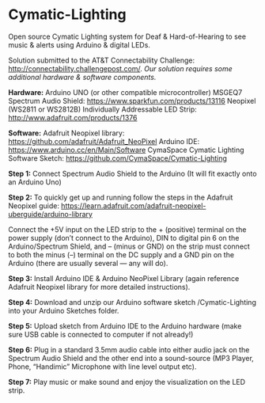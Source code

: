 # Cymatic-Lighting
Open source Cymatic Lighting system for Deaf &amp; Hard-of-Hearing to see music &amp; alerts using Arduino &amp; digital LEDs. 

Solution submitted to the AT&T Connectability Challenge: http://connectability.challengepost.com/.
*Our solution requires some additional hardware & software components.*

**Hardware:**
Arduino UNO (or other compatible microcontroller)
MSGEQ7 Spectrum Audio Shield: https://www.sparkfun.com/products/13116
Neopixel (WS2811 or WS2812B) Individually Addressable LED Strip: http://www.adafruit.com/products/1376

**Software:**
Adafruit Neopixel library: https://github.com/adafruit/Adafruit_NeoPixel
Arduino IDE: https://www.arduino.cc/en/Main/Software
CymaSpace Cymatic Lighting Software Sketch:
https://github.com/CymaSpace/Cymatic-Lighting

**Step 1:**
Connect Spectrum Audio Shield to the Arduino (It will fit exactly onto an Arduino Uno)

**Step 2:**
To quickly get up and running follow the steps in the Adafruit Neopixel guide: https://learn.adafruit.com/adafruit-neopixel-uberguide/arduino-library

Connect the +5V input on the LED strip to the + (positive) terminal on the power supply (don’t connect to the Arduino), DIN to digital pin 6 on the Arduino/Spectrum Shield, and – (minus or GND) on the strip must connect to both the minus (–) terminal on the DC supply and a GND pin on the Arduino (there are usually several — any will do).

**Step 3:**
Install Arduino IDE & Arduino NeoPixel Library (again reference Adafruit Neopixel library for more detailed instructions).

**Step 4:**
Download and unzip our Arduino software sketch /Cymatic-Lighting into your Arduino Sketches folder.

**Step 5:**
Upload sketch from Arduino IDE to the Arduino hardware (make sure USB cable is connected to computer if not already!)

**Step 6:**
Plug in a standard 3.5mm audio cable into either audio jack on the Spectrum Audio Shield and the other end into a sound-source (MP3 Player, Phone, “Handimic” Microphone with line level output etc).

**Step 7:**
Play music or make sound and enjoy the visualization on the LED strip.
